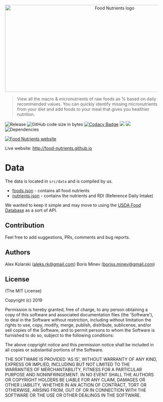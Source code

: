 <p align="center">
  <img width="706" height="288" src="https://raw.githubusercontent.com/food-nutrients/food-nutrients/master/src/imgs/logo.png?raw=true" alt="Food Nutrients logo">
</p>

> View all the macro & micronutrients of raw foods as % based on daily recommended values. You can quickly identify missing micronutrients from your diet and add foods to your meal that gives you healthier nutrition.

![Release](https://img.shields.io/github/release/food-nutrients/food-nutrients.svg) ![GitHub code size in bytes](https://img.shields.io/github/languages/code-size/food-nutrients/food-nutrients.svg) [![Codacy Badge](https://api.codacy.com/project/badge/Grade/7f37798aff8949f0a3895127a5f82c17)](https://app.codacy.com/app/kolarski/food-nutrients?utm_source=github.com&utm_medium=referral&utm_content=food-nutrients/food-nutrients&utm_campaign=Badge_Grade_Dashboard) <a href="https://codeclimate.com/github/food-nutrients/food-nutrients/maintainability"><img src="https://api.codeclimate.com/v1/badges/cf96fe18b9779907d50a/maintainability" /></a> <a href="https://codeclimate.com/github/food-nutrients/food-nutrients/test_coverage"><img src="https://api.codeclimate.com/v1/badges/cf96fe18b9779907d50a/test_coverage" /></a> ![Dependencies](https://img.shields.io/david/food-nutrients/food-nutrients.svg)

[![Food Nutrients website](https://raw.githubusercontent.com/food-nutrients/food-nutrients/master/public/screenshots/screen1.png?raw=true)](http://food-nutrients.github.io "Food Nutrients website")

Live website: <http://food-nutrients.github.io>

# Data

The data is located in `src/data` and is compiled by us.

-   [foods.json](https://github.com/food-nutrients/food-nutrients/blob/master/src/data/foods.json) - contains all food nutrients
-   [nutrients.json](https://github.com/food-nutrients/food-nutrients/blob/master/src/data/nutrients.json) - contains the nutrients and RDI (Reference Daily Intake)

We wanted to keep it simple and may move to using the [USDA Food Database](https://ndb.nal.usda.gov/ndb/search/list) as a sort of API.

## Contribution

Feel free to add suggestions, PRs, comments and bug reports.

## Authors

Alex Kolarski (aleks.rk@gmail.com)
Boris Minev (boriss.minev@gmail.com)

## License

(The MIT License)

Copyright (c) 2019

Permission is hereby granted, free of charge, to any person obtaining
a copy of this software and associated documentation files (the
'Software'), to deal in the Software without restriction, including
without limitation the rights to use, copy, modify, merge, publish,
distribute, sublicense, and/or sell copies of the Software, and to
permit persons to whom the Software is furnished to do so, subject to
the following conditions:

The above copyright notice and this permission notice shall be
included in all copies or substantial portions of the Software.

THE SOFTWARE IS PROVIDED 'AS IS', WITHOUT WARRANTY OF ANY KIND,
EXPRESS OR IMPLIED, INCLUDING BUT NOT LIMITED TO THE WARRANTIES OF
MERCHANTABILITY, FITNESS FOR A PARTICULAR PURPOSE AND NONINFRINGEMENT.
IN NO EVENT SHALL THE AUTHORS OR COPYRIGHT HOLDERS BE LIABLE FOR ANY
CLAIM, DAMAGES OR OTHER LIABILITY, WHETHER IN AN ACTION OF CONTRACT,
TORT OR OTHERWISE, ARISING FROM, OUT OF OR IN CONNECTION WITH THE
SOFTWARE OR THE USE OR OTHER DEALINGS IN THE SOFTWARE.
